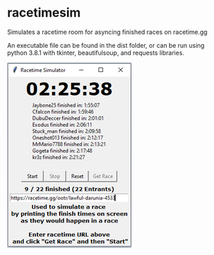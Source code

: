 # racetimesim
Simulates a racetime room for asyncing finished races on racetime.gg

An executable file can be found in the dist folder, or can be run using python 3.8.1 with tkinter, beautifulsoup, and requests libraries.

![Alt text](racetimesim.png?raw=true "Racetime Sim Example")
